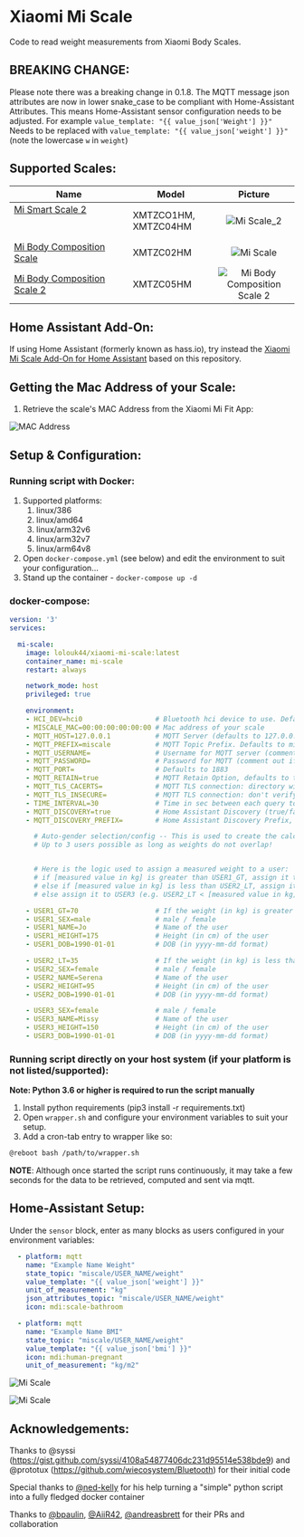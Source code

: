 # Xiaomi Mi Scale

Code to read weight measurements from Xiaomi Body Scales.

## BREAKING CHANGE:
Please note there was a breaking change in 0.1.8. The MQTT message json attributes are now in lower snake_case to be compliant with Home-Assistant Attributes.
This means Home-Assistant sensor configuration needs to be adjusted.
For example 
`value_template: "{{ value_json['Weight'] }}"`
Needs to be replaced with
`value_template: "{{ value_json['weight'] }}"`
(note the lowercase `w` in `weight`)

## Supported Scales:
Name | Model | Picture
--- | --- | :---:
[Mi Smart Scale 2](https://www.mi.com/global/scale) &nbsp; &nbsp; &nbsp; &nbsp; &nbsp; &nbsp; &nbsp; &nbsp; &nbsp; &nbsp; &nbsp; &nbsp; &nbsp; &nbsp; &nbsp; &nbsp; &nbsp; &nbsp; &nbsp; &nbsp; &nbsp; &nbsp; &nbsp; &nbsp; &nbsp; &nbsp; &nbsp; &nbsp; &nbsp; &nbsp; &nbsp; &nbsp; &nbsp; &nbsp; &nbsp; &nbsp; &nbsp; &nbsp; &nbsp; &nbsp; &nbsp; &nbsp; &nbsp; &nbsp; &nbsp; &nbsp; &nbsp; | XMTZCO1HM, XMTZC04HM | ![Mi Scale_2](Screenshots/Mi_Smart_Scale_2_Thumb.png)
[Mi Body Composition Scale](https://www.mi.com/global/mi-body-composition-scale/) | XMTZC02HM | ![Mi Scale](Screenshots/Mi_Body_Composition_Scale_Thumb.png)
[Mi Body Composition Scale 2](https://c.mi.com/thread-2289389-1-0.html) | XMTZC05HM | ![Mi Body Composition Scale 2](Screenshots/Mi_Body_Composition_Scale_2_Thumb.png)


## Home Assistant Add-On:
If using Home Assistant (formerly known as hass.io), try instead the [Xiaomi Mi Scale Add-On for Home Assistant](https://github.com/lolouk44/hassio-addons/tree/master/mi-scale) based on this repository.

## Getting the Mac Address of your Scale:

1. Retrieve the scale's MAC Address from the Xiaomi Mi Fit App:

![MAC Address](Screenshots/MAC_Address.png)

## Setup & Configuration:
### Running script with Docker:

1. Supported platforms:
	1. linux/386
	1. linux/amd64
	1. linux/arm32v6
	1. linux/arm32v7
	1. linux/arm64v8
1. Open `docker-compose.yml` (see below) and edit the environment to suit your configuration...
1. Stand up the container - `docker-compose up -d`

### docker-compose:
```yaml
version: '3'
services:

  mi-scale:
    image: lolouk44/xiaomi-mi-scale:latest
    container_name: mi-scale
    restart: always

    network_mode: host
    privileged: true

    environment:
    - HCI_DEV=hci0                  # Bluetooth hci device to use. Defaults to hci0
    - MISCALE_MAC=00:00:00:00:00:00 # Mac address of your scale
    - MQTT_HOST=127.0.0.1           # MQTT Server (defaults to 127.0.0.1)
    - MQTT_PREFIX=miscale           # MQTT Topic Prefix. Defaults to miscale
    - MQTT_USERNAME=                # Username for MQTT server (comment out if not required)
    - MQTT_PASSWORD=                # Password for MQTT (comment out if not required)
    - MQTT_PORT=                    # Defaults to 1883
    - MQTT_RETAIN=true              # MQTT Retain Option, defaults to true
    - MQTT_TLS_CACERTS=             # MQTT TLS connection: directory with CA certificate(s) that signed MQTT Server's TLS certificate, defaults to None (= no TLS connection)
    - MQTT_TLS_INSECURE=            # MQTT TLS connection: don't verify hostname in TLS certificate, defaults to None (= always check hostname)
    - TIME_INTERVAL=30              # Time in sec between each query to the scale, to allow other applications to use the Bluetooth module. Defaults to 30
    - MQTT_DISCOVERY=true           # Home Assistant Discovery (true/false), defaults to true
    - MQTT_DISCOVERY_PREFIX=        # Home Assistant Discovery Prefix, defaults to homeassistant

      # Auto-gender selection/config -- This is used to create the calculations such as BMI, Water/Bone Mass etc...
      # Up to 3 users possible as long as weights do not overlap!


      # Here is the logic used to assign a measured weight to a user:
      # if [measured value in kg] is greater than USER1_GT, assign it to USER1
      # else if [measured value in kg] is less than USER2_LT, assign it to USER2
      # else assign it to USER3 (e.g. USER2_LT < [measured value in kg] < USER1_GT)

    - USER1_GT=70                   # If the weight (in kg) is greater than this number, we'll assume that we're weighing User #1
    - USER1_SEX=male                # male / female
    - USER1_NAME=Jo                 # Name of the user
    - USER1_HEIGHT=175              # Height (in cm) of the user
    - USER1_DOB=1990-01-01          # DOB (in yyyy-mm-dd format)

    - USER2_LT=35                   # If the weight (in kg) is less than this number, we'll assume that we're weighing User #2
    - USER2_SEX=female              # male / female
    - USER2_NAME=Serena             # Name of the user
    - USER2_HEIGHT=95               # Height (in cm) of the user
    - USER2_DOB=1990-01-01          # DOB (in yyyy-mm-dd format)

    - USER3_SEX=female              # male / female
    - USER3_NAME=Missy              # Name of the user
    - USER3_HEIGHT=150              # Height (in cm) of the user
    - USER3_DOB=1990-01-01          # DOB (in yyyy-mm-dd format)
```


### Running script directly on your host system (if your platform is not listed/supported):

**Note: Python 3.6 or higher is required to run the script manually**
1. Install python requirements (pip3 install -r requirements.txt)
1. Open `wrapper.sh` and configure your environment variables to suit your setup.
1. Add a cron-tab entry to wrapper like so:

```sh
@reboot bash /path/to/wrapper.sh
```

**NOTE**: Although once started the script runs continuously, it may take a few seconds for the data to be retrieved, computed and sent via mqtt.

## Home-Assistant Setup:
Under the `sensor` block, enter as many blocks as users configured in your environment variables:

```yaml
  - platform: mqtt
    name: "Example Name Weight"
    state_topic: "miscale/USER_NAME/weight"
    value_template: "{{ value_json['weight'] }}"
    unit_of_measurement: "kg"
    json_attributes_topic: "miscale/USER_NAME/weight"
    icon: mdi:scale-bathroom

  - platform: mqtt
    name: "Example Name BMI"
    state_topic: "miscale/USER_NAME/weight"
    value_template: "{{ value_json['bmi'] }}"
    icon: mdi:human-pregnant
    unit_of_measurement: "kg/m2"

```

![Mi Scale](Screenshots/HA_Lovelace_Card.png)

![Mi Scale](Screenshots/HA_Lovelace_Card_Details.png)

## Acknowledgements:
Thanks to @syssi (https://gist.github.com/syssi/4108a54877406dc231d95514e538bde9) and @prototux (https://github.com/wiecosystem/Bluetooth) for their initial code

Special thanks to [@ned-kelly](https://github.com/ned-kelly) for his help turning a "simple" python script into a fully fledged docker container

Thanks to [@bpaulin](https://github.com/bpaulin), [@AiiR42](https://github.com/AiiR42), [@andreasbrett](https://github.com/andreasbrett) for their PRs and collaboration
